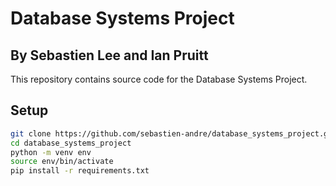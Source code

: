# Database Systems Project
## By Sebastien Lee and Ian Pruitt
This repository contains source code for the Database Systems Project.

## Setup 

```bash
git clone https://github.com/sebastien-andre/database_systems_project.git
cd database_systems_project
python -m venv env
source env/bin/activate
pip install -r requirements.txt
```

